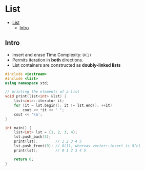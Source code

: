# List

- [List](#list)
	- [Intro](#intro)

## Intro

- Insert and erase Time Complexity: `O(1)`
- Permits iteration in **both** directions.
- List containers are constructed as **doubly-linked lists**

```cpp
#include <iostream>
#include <list>
using namespace std;

// printing the elements of a list
void print(list<int> &lst) {
    list<int>::iterator it;
    for (it = lst.begin(); it != lst.end(); ++it)
        cout << *it << " ";
    cout << '\n';
}

int main() {
    list<int> lst = {1, 2, 3, 4};
    lst.push_back(5);
    print(lst);        // 1 2 3 4 5
    lst.push_front(0); // O(1), whereas vector::insert is O(n)
    print(lst);        // 0 1 2 3 4 5

    return 0;
}
```
